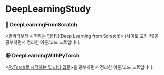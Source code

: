 # DeepLearningStudy

### 🚀 DeepLearningFromScratch

<밑바닥부터 시작하는 딥러닝(Deep Learning from Scratch)> (사이토 고키 저)을 공부하면서 정리한 이론/코드 노트입니다.

### 😃 DeepLearningWithPyTorch

<[PyTorch로 시작하는 딥 러닝 입문](https://wikidocs.net/book/2788)>을 공부하면서 정리한 이론/코드 노트입니다.

